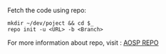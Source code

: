 Fetch the code using repo:

```
mkdir ~/dev/poject && cd $_
repo init -u <URL> -b <Branch>
```

For more information about repo, visit : [AOSP REPO](https://source.android.com/docs/setup/download)

